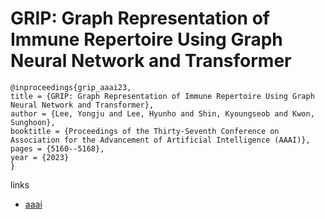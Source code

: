 # GRIP: Graph Representation of Immune Repertoire Using Graph Neural Network and Transformer

```
@inproceedings{grip_aaai23,
title = {GRIP: Graph Representation of Immune Repertoire Using Graph Neural Network and Transformer},
author = {Lee, Yongju and Lee, Hyunho and Shin, Kyoungseob and Kwon, Sunghoon},
booktitle = {Proceedings of the Thirty-Seventh Conference on Association for the Advancement of Artificial Intelligence (AAAI)},
pages = {5160--5168},
year = {2023}
}
```

links
- [aaai](https://ojs.aaai.org/index.php/AAAI/article/view/25645)
